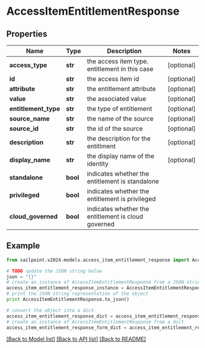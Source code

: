 # AccessItemEntitlementResponse


## Properties

Name | Type | Description | Notes
------------ | ------------- | ------------- | -------------
**access_type** | **str** | the access item type. entitlement in this case | [optional] 
**id** | **str** | the access item id | [optional] 
**attribute** | **str** | the entitlement attribute | [optional] 
**value** | **str** | the associated value | [optional] 
**entitlement_type** | **str** | the type of entitlement | [optional] 
**source_name** | **str** | the name of the source | [optional] 
**source_id** | **str** | the id of the source | [optional] 
**description** | **str** | the description for the entitlment | [optional] 
**display_name** | **str** | the display name of the identity | [optional] 
**standalone** | **bool** | indicates whether the entitlement is standalone | 
**privileged** | **bool** | indicates whether the entitlement is privileged | 
**cloud_governed** | **bool** | indicates whether the entitlement is cloud governed | 

## Example

```python
from sailpoint.v2024.models.access_item_entitlement_response import AccessItemEntitlementResponse

# TODO update the JSON string below
json = "{}"
# create an instance of AccessItemEntitlementResponse from a JSON string
access_item_entitlement_response_instance = AccessItemEntitlementResponse.from_json(json)
# print the JSON string representation of the object
print AccessItemEntitlementResponse.to_json()

# convert the object into a dict
access_item_entitlement_response_dict = access_item_entitlement_response_instance.to_dict()
# create an instance of AccessItemEntitlementResponse from a dict
access_item_entitlement_response_form_dict = access_item_entitlement_response.from_dict(access_item_entitlement_response_dict)
```
[[Back to Model list]](../README.md#documentation-for-models) [[Back to API list]](../README.md#documentation-for-api-endpoints) [[Back to README]](../README.md)


